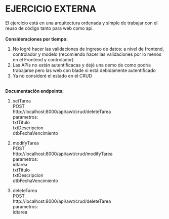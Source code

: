 <h1>EJERCICIO EXTERNA</h1>

El ejercicio está en una arquitectura ordenada y simple de trabajar con el reuso de código tanto para web como api.
<br><br>
<b>Consideraciones por tiempo:</b><br>
1.	No logré hacer las validaciones de ingreso de datos: a nivel de frontend, controlador y modelo (recomiendo hacer las validaciones por lo menos en el Frontend y controlador) 
2.	Las APIs no están autentificacas y dejé una demo de como podría trabajarse pero las web con blade si está debidamente autentificado
3.	Ya no consideré el estado en el CRUD
<br><br>

<b>Documentación endpoints:</b>
1. setTarea<br>
    POST<br>
    http://localhost:8000/api/awt/crud/deleteTarea<br>
    parametros:<br>
       txtTitulo<br>
       txtDescripcion<br>
       dtbFechaVencimiento

3. modifyTarea<br>
    POST<br>
    http://localhost:8000/api/awt/crud/modifyTarea<br>
    parametros:<br>
       idtarea<br>
       txtTitulo<br>
       txtDescripcion<br>
       dtbFechaVencimiento

5. deleteTarea<br>
    POST<br>
    http://localhost:8000/api/awt/crud/deleteTarea<br>
    parametros:<br>
       idtarea
   
